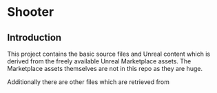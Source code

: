 # Shooter

## Introduction
This project contains the basic source files and Unreal content which is derived from the freely available Unreal Marketplace assets. The Marketplace assets themselves are not in this repo as they are huge.

Additionally there are other files which are retrieved from 
